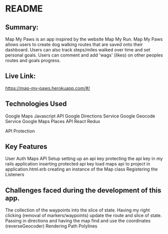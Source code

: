 # README

## Summary: 
Map My Paws is an app inspired by the website Map My Run. Map My Paws allows users to create dog walking routes that are saved onto their dashboard. Users can also track steps/miles walked over time and set personal goals. Users can comment and add 'wags' (likes) on other peoples routes and goals progress.

## Live Link:
https://map-my-paws.herokuapp.com/#/

## Technologies Used
Google Maps Javascript API
Google Directions Service
Google Geocode Service
Google Maps Places API
React
Redux

API Protection

## Key Features
User Auth
Maps API Setup
    setting up an api key
    protecting the api key in my rails application
    inserting protected api key
    load maps api to project in application.html.erb
    creating an instance of the Map class
Registering the Listeners
    
## Challenges faced during the development of this app.
The collection of the waypoints into the slice of state.
Having my right clicking (removal of markers/waypoints) update the route and slice of state.
Passing in directions and having the map find and use the coordinates (reverseGeocoder)
Rendering Path Polylines
